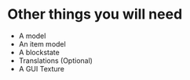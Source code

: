 # Other things you will need

- A model
- An item model
- A blockstate
- Translations (Optional)
- A GUI Texture
